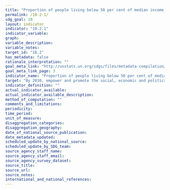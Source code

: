 ```yaml
---
title: "Proportion of people living below 50 per cent of median income, by age, sex, and persons with disabilities"
permalink: /10-2-1/
sdg_goal: 10
layout: indicator
indicator: "10.2.1"
indicator_variable: 
graph: 
variable_description: 
variable_notes: 
target_id: "10.2"
has_metadata: false
rationale_interpretation: ""
goal_meta_link: "http://unstats.un.org/sdgs/files/metadata-compilation/Metadata-Goal-10.pdf"
goal_meta_link_page: 3
indicator_name: "Proportion of people living below 50 per cent of median income, by age, sex, and persons with disabilities"
target: "By 2030, empower and promote the social, economic and political inclusion of all, irrespective of age, sex, disability, race, ethnicity, origin, religion or economic or other status."
indicator_definition: ""
actual_indicator_available: 
actual_indicator_available_description: 
method_of_computation: ""
comments_and_limitations: 
periodicity: 
time_period: 
unit_of_measure: 
disaggregation_categories: 
disaggregation_geography: 
date_of_national_source_publication: 
date_metadata_updated: 
scheduled_update_by_national_source: 
scheduled_update_by_SDG_team: 
source_agency_staff_name: 
source_agency_staff_email: 
source_agency_survey_dataset: 
source_title: 
source_url: 
source_notes: 
international_and_national_references: 
---
```


